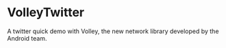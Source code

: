 VolleyTwitter
=============

A twitter quick demo with Volley, the new network library developed by the Android team.
